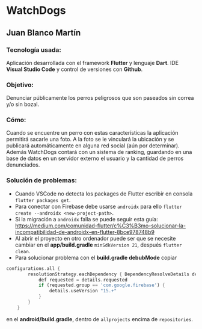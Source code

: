 # WatchDogs
## Juan Blanco Martín

### Tecnología usada:
Aplicación desarrollada con el framework **Flutter** y lenguaje **Dart**. IDE **Visual Studio Code** y control de versiones con **Github**.

### Objetivo: 
Denunciar públicamente los perros peligrosos que son paseados sin correa y/o sin bozal.

### Cómo:
Cuando se encuentre un perro con estas características la aplicación permitirá sacarle una foto. A la foto se le vinculará la ubicación y se publicará automáticamente en alguna red social (aún por determinar).
Además WatchDogs contará con un sistema de ranking, guardando en una base de datos en un servidor externo el usuario y la cantidad de perros denunciados. 

### Solución de  problemas:
- Cuando VSCode no detecta los packages de Flutter escribir en consola `` flutter packages get ``.
- Para conectar con Firebase debe usarse ``androidx`` para ello ``flutter create --androidx <new-project-path>``.
- Si la migración a ``androidx`` falla se puede seguir esta guía: https://medium.com/comunidad-flutter/c%C3%B3mo-solucionar-la-incompatibilidad-de-androidx-en-flutter-8bce978748b9 
- Al abrir el proyecto en otro ordenador puede ser que se necesite cambiar en el **app/build.gradle** ``minSdkVersion 21``, después ``flutter clean``.
- Para solucionar problema con el **build.gradle debubMode** copiar 
```dart
configurations.all {
        resolutionStrategy.eachDependency { DependencyResolveDetails details ->
            def requested = details.requested
            if (requested.group == 'com.google.firebase') {
                details.useVersion "15.+"
            }
        }
    }
```
en el **android/build.gradle**, dentro de ``allprojects`` encima de ``repositories``.
